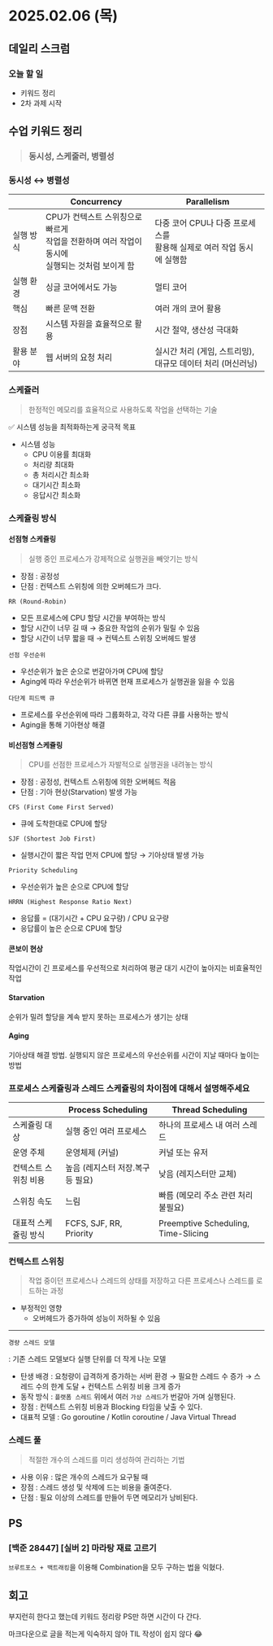 # 2025.02.06 (목)

## 데일리 스크럼
### 오늘 할 일
- 키워드 정리
- 2차 과제 시작

## 수업 키워드 정리
> ### **동시성, 스케줄러, 병렬성**

### 동시성 ↔ 병렬성

|  | Concurrency | Parallelism |
| --- | --- | --- |
| 실행 방식 | CPU가 컨텍스트 스위칭으로 빠르게 <br> 작업을 전환하며 여러 작업이 동시에 <br> 실행되는 것처럼 보이게 함 | 다중 코어 CPU나 다중 프로세스를 <br> 활용해 실제로 여러 작업 동시에 실행함 |
| 실행 환경 | 싱글 코어에서도 가능 | 멀티 코어 |
| 핵심 | 빠른 문맥 전환 | 여러 개의 코어 활용 |
| 장점 | 시스템 자원을 효율적으로 활용 | 시간 절약, 생산성 극대화 |
| 활용 분야 | 웹 서버의 요청 처리 | 실시간 처리 (게임, 스트리밍), <br> 대규모 데이터 처리 (머신러닝) |

### 스케쥴러

> 한정적인 메모리를 효율적으로 사용하도록 작업을 선택하는 기술

✅ 시스템 성능을 최적화하는게 궁극적 목표

- 시스템 성능
    - CPU 이용률 최대화
    - 처리량 최대화
    - 총 처리시간 최소화
    - 대기시간 최소화
    - 응답시간 최소화

### 스케쥴링 방식

#### 선점형 스케쥴링

> 실행 중인 프로세스가 강제적으로 실행권을 빼앗기는 방식

- 장점 : 공정성
- 단점 : 컨텍스트 스위칭에 의한 오버헤드가 크다.

`RR (Round-Robin)`

- 모든 프로세스에 CPU 할당 시간을 부여하는 방식
- 할당 시간이 너무 길 때 → 중요한 작업의 순위가 밀릴 수 있음
- 할당 시간이 너무 짧을 때 → 컨텍스트 스위칭 오버헤드 발생

`선점 우선순위`

- 우선순위가 높은 순으로 번갈아가며 CPU에 할당
- Aging에 따라 우선순위가 바뀌면 현재 프로세스가 실행권을 잃을 수 있음

`다단계 피드백 큐`

- 프로세스를 우선순위에 따라 그룹화하고, 각각 다른 큐를 사용하는 방식
- Aging을 통해 기아현상 해결

#### 비선점형 스케쥴링

> CPU를 선점한 프로세스가 자발적으로 실행권을 내려놓는 방식

- 장점 : 공정성, 컨텍스트 스위칭에 의한 오버헤드 적음
- 단점 : 기아 현상(Starvation) 발생 가능

`CFS (First Come First Served)`

- 큐에 도착한대로 CPU에 할당

`SJF (Shortest Job First)`

- 실행시간이 짧은 작업 먼저 CPU에 할당 → 기아상태 발생 가능

`Priority Scheduling`

- 우선순위가 높은 순으로 CPU에 할당

`HRRN (Highest Response Ratio Next)`

- 응답률 = (대기시간 + CPU 요구량) / CPU 요구량
- 응답률이 높은 순으로 CPU에 할당

#### 콘보이 현상
    
작업시간이 긴 프로세스를 우선적으로 처리하여 평균 대기 시간이 높아지는 비효율적인 작업
    
#### Starvation
    
순위가 밀려 할당을 계속 받지 못하는 프로세스가 생기는 상태
    
#### Aging
    
기아상태 해결 방법. 실행되지 않은 프로세스의 우선순위를 시간이 지날 때마다 높이는 방법
    

### 프로세스 스케쥴링과 스레드 스케쥴링의 차이점에 대해서 설명해주세요

|  | Process Scheduling | Thread Scheduling |
| --- | --- | --- |
| 스케쥴링 대상 | 실행 중인 여러 프로세스 | 하나의 프로세스 내 여러 스레드 |
| 운영 주체 | 운영체제 (커널) | 커널 또는 유저 |
| 컨텍스트 스위칭 비용 | 높음 (레지스터 저장.복구 등 필요) | 낮음 (레지스터만 교체) |
| 스위칭 속도 | 느림 | 빠름 (메모리 주소 관련 처리 불필요) |
| 대표적 스케쥴링 방식 | FCFS, SJF, RR, Priority | Preemptive Scheduling, Time-Slicing |

### 컨텍스트 스위칭

> 작업 중이던 프로세스나 스레드의 상태를 저장하고 다른 프로세스나 스레드를 로드하는 과정

- 부정적인 영향
    - 오버헤드가 증가하여 성능이 저하될 수 있음

---

`경량 스레드 모델`

: 기존 스레드 모델보다 실행 단위를 더 작게 나눈 모델

- 탄생 배경 : 요청량이 급격하게 증가하는 서버 환경 → 필요한 스레드 수 증가 → 스레드 수의 한계 도달 + 컨텍스트 스위칭 비용 크게 증가
- 동작 방식 : `플랫폼 스레드` 위에서 여러 `가상 스레드`가 번갈아 가며 실행된다.
- 장점 : 컨텍스트 스위칭 비용과 Blocking 타임을 낮출 수 있다.
- 대표적 모델 : Go goroutine / Kotlin coroutine / Java Virtual Thread

### 스레드 풀

> 적절한 개수의 스레드를 미리 생성하여 관리하는 기법

- 사용 이유 : 많은 개수의 스레드가 요구될 때
- 장점 : 스레드 생성 및 삭제에 드는 비용을 줄여준다.
- 단점 : 필요 이상의 스레드를 만들어 두면 메모리가 낭비된다.

## PS

### [백준 28447] [실버 2] 마라탕 재료 고르기

`브루트포스 + 백트래킹`을 이용해 Combination을 모두 구하는 법을 익혔다. 

## 회고

부지런히 한다고 했는데 키워드 정리랑 PS만 하면 시간이 다 간다.

마크다운으로 글을 적는게 익숙하지 않아 TIL 작성이 쉽지 않다 😂
